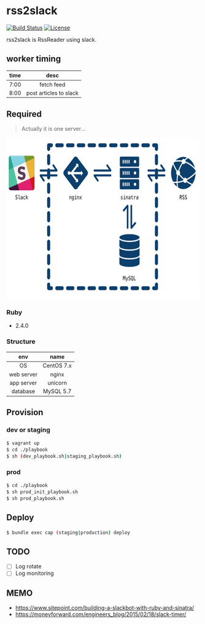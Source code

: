 # rss2slack

[![Build Status](https://img.shields.io/circleci/project/naoto0822/rss2slack/master.svg?style=flat)](https://circleci.com/gh/naoto0822/rss2slack)
[![License](https://img.shields.io/badge/license-MIT-green.svg?style=flat)](https://github.com/naoto0822/rss2slack/blob/master/LICENSE)

rss2slack is RssReader using slack.

## worker timing

| time | desc                   |
|:----:|:----------------------:|
| 7:00 | fetch feed             |
| 8:00 | post articles to slack |

## Required

> Actually it is one server...

<img src="./img/structure.png" height="420" width="675">

### Ruby

- 2.4.0

### Structure

|    env     |   name     |
|:----------:|:----------:|
| OS         | CentOS 7.x |
| web server | nginx      |
| app server | unicorn    |
| database   | MySQL 5.7  |

## Provision

### dev or staging

```sh
$ vagrant up
$ cd ./playbook
$ sh (dev_playbook.sh|staging_playbook.sh)
```

### prod

```sh
$ cd ./playbook
$ sh prod_init_playbook.sh
$ sh prod_playbook.sh
```

## Deploy

```sh
$ bundle exec cap (staging|production) deploy
```

## TODO

- [ ] Log rotate
- [ ] Log monitoring

## MEMO
- https://www.sitepoint.com/building-a-slackbot-with-ruby-and-sinatra/
- https://moneyforward.com/engineers_blog/2015/02/18/slack-timer/

